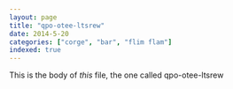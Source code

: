 ```yaml
---
layout: page
title: "qpo-otee-ltsrew"
date: 2014-5-20
categories: ["corge", "bar", "flim flam"]
indexed: true
---
```

This is the body of _this_ file, the one called qpo-otee-ltsrew
